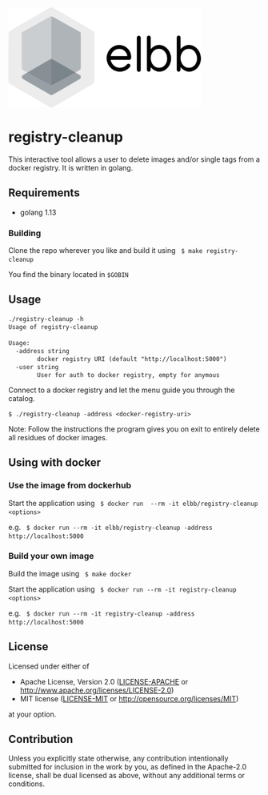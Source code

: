 <img src="https://raw.githubusercontent.com/elbb/registry-cleanup/master/.assets/logo.png" height="200">

# registry-cleanup
This interactive tool allows a user to delete images and/or single tags from a docker registry. It is written in golang.

## Requirements

* golang 1.13

### Building
Clone the repo wherever you like and build it using 
` $ make registry-cleanup`

You find the binary located in `$GOBIN`

## Usage

```
./registry-cleanup -h
Usage of registry-cleanup

Usage:
  -address string
    	docker registry URI (default "http://localhost:5000")
  -user string
    	User for auth to docker registry, empty for anymous
```

Connect to a docker registry and let the menu guide you through the catalog.
```
$ ./registry-cleanup -address <docker-registry-uri>
```

Note: Follow the instructions the program gives you on exit to entirely delete all residues of docker images.

## Using with docker
### Use the image from dockerhub
Start the application using
` $ docker run  --rm -it elbb/registry-cleanup <options>`

e.g. 
` $ docker run --rm -it elbb/registry-cleanup -address http://localhost:5000`

### Build your own image
Build the image using
` $ make docker`

Start the application using
` $ docker run --rm -it registry-cleanup <options>`

e.g. 
` $ docker run --rm -it registry-cleanup -address http://localhost:5000`

## License

Licensed under either of

 * Apache License, Version 2.0
   ([LICENSE-APACHE](LICENSE-APACHE) or http://www.apache.org/licenses/LICENSE-2.0)
 * MIT license
   ([LICENSE-MIT](LICENSE-MIT) or http://opensource.org/licenses/MIT)

at your option.

## Contribution

Unless you explicitly state otherwise, any contribution intentionally submitted
for inclusion in the work by you, as defined in the Apache-2.0 license, shall be
dual licensed as above, without any additional terms or conditions.
